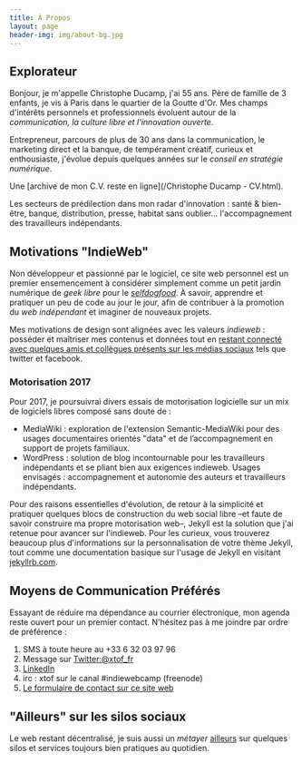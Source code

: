 ```yaml
---
title: À Propos
layout: page
header-img: img/about-bg.jpg
---
```


## Explorateur 

Bonjour, je m'appelle Christophe Ducamp, j'ai 55 ans. 
Père de famille de 3 enfants, je vis à Paris dans le quartier de la Goutte d'Or. Mes champs d'intérêts personnels et professionnels évoluent autour de la _communication,  la culture libre et l'innovation ouverte_.
 
Entrepreneur, parcours de plus de 30 ans dans la communication, le marketing direct et la banque, de tempérament créatif, curieux et enthousiaste, j'évolue depuis quelques années sur le _conseil en stratégie numérique_. 

Une [archive de mon C.V. reste en ligne](/Christophe Ducamp - CV.html).

Les secteurs de prédilection dans mon radar d'innovation : santé & bien-être, banque, distribution, presse, habitat sans oublier... l'accompagnement des travailleurs indépendants.

## Motivations "IndieWeb"  

Non développeur et passionné par le logiciel, ce site web personnel est un premier ensemencement à considérer simplement comme un petit jardin numérique de *geek libre* pour le *[selfdogfood](http://indiewebcamp.com/selfdogfood-fr)*. À savoir, apprendre et pratiquer un peu de code au jour le jour, afin de contribuer à la promotion du _web indépendant_ et imaginer de nouveaux projets.

Mes motivations de design sont alignées avec les valeurs _indieweb_ : posséder et maîtriser mes contenus et données tout en [restant connecté avec quelques amis et collègues présents sur les médias sociaux](http://indiewebcamp.com/POSSE) tels que twitter et facebook.

### Motorisation 2017

Pour 2017, je poursuivrai divers essais de motorisation logicielle sur un mix de logiciels libres composé sans doute de :

- MediaWiki : exploration de l'extension Semantic-MediaWiki pour des usages documentaires orientés "data" et de l’accompagnement en support de projets familiaux.
- WordPress : solution de blog incontournable pour les travailleurs indépendants et se pliant bien aux exigences indieweb. Usages envisagés : accompagnement et autonomie des auteurs et travailleurs indépendants.

Pour des raisons essentielles d'évolution, de retour à la simplicité et pratiquer quelques blocs de construction du web social libre –et faute de savoir construire ma propre motorisation web–, Jekyll est la solution que j'ai retenue pour avancer sur l'indieweb. Pour les curieux, vous trouverez beaucoup plus d'informations sur la personnalisation de votre thème Jekyll, tout comme une documentation basique sur l'usage de Jekyll en visitant [jekyllrb.com](http://jekyllrb.com/).

## Moyens de Communication Préférés

Essayant de réduire ma dépendance au courrier électronique, mon agenda reste ouvert pour un premier contact. N'hésitez pas à me joindre par ordre de préférence :  

1. SMS à toute heure au +33 6 32 03 97 96
2. Message sur [Twitter:@xtof_fr](http://twitter.com/xtof_fr)
3. <span class="h-card" rel="me">[LinkedIn](https://www.linkedin.com/in/christopheducamp)</span>
4. irc : xtof sur le canal #indiewebcamp (freenode)
5. [Le formulaire de contact sur ce site web](/contact) 

## "Ailleurs" sur les silos sociaux

Le web restant décentralisé, je suis aussi un _métayer_ [ailleurs](/ailleurs/) sur quelques silos et services toujours bien pratiques au quotidien. 